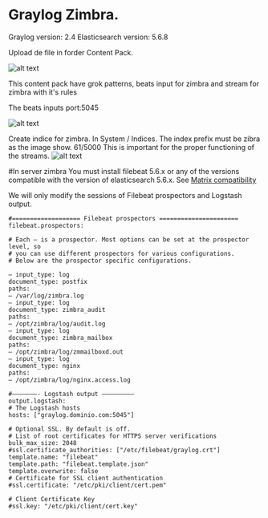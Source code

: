 # Graylog Zimbra.

Graylog version: 2.4
Elasticsearch version: 5.6.8

Upload de file in forder Content Pack.

![alt text](https://www.sysadminsdecuba.com/wp-content/uploads/2018/03/Graylog_-_Content_packs_-_2018-03-08_10.32.39.png)

This content pack have grok patterns, beats input for zimbra and stream for zimbra with it's rules

The beats inputs port:5045

![alt text](https://www.sysadminsdecuba.com/wp-content/uploads/2018/03/Graylog_-_Inputs_-_2018-03-05_14.png)

Create indice for zimbra. In System / Indices. The index prefix must be zibra as the image show. 61/5000
This is important for the proper functioning of the streams.
![alt text](https://www.sysadminsdecuba.com/wp-content/uploads/2018/03/Graylog_-_Indices_and_Index_Sets_-_2018-03-07_13.png)

#In server zimbra 
You must install filebeat 5.6.x or any of the versions compatible with the version of elasticsearch 5.6.x. See [Matrix compatibility](https://www.elastic.co/support/matrix#matrix_compatibility)

We will only modify the sessions of Filebeat prospectors and Logstash output.

    #=================== Filebeat prospectors ======================
    filebeat.prospectors:
     
    # Each – is a prospector. Most options can be set at the prospector level, so
    # you can use different prospectors for various configurations.
    # Below are the prospector specific configurations.
 
    – input_type: log
    document_type: postfix
    paths:
    – /var/log/zimbra.log
    – input_type: log
    document_type: zimbra_audit
    paths:
    – /opt/zimbra/log/audit.log
    – input_type: log
    document_type: zimbra_mailbox
    paths:
    – /opt/zimbra/log/zmmailboxd.out
    – input_type: log
    document_type: nginx
    paths:
    – /opt/zimbra/log/nginx.access.log
 
    #———————- Logstash output —————————
    output.logstash:
    # The Logstash hosts
    hosts: ["graylog.dominio.com:5045"]
 
    # Optional SSL. By default is off.
    # List of root certificates for HTTPS server verifications
    bulk_max_size: 2048
    #ssl.certificate_authorities: ["/etc/filebeat/graylog.crt"]
    template.name: "filebeat"
    template.path: "filebeat.template.json"
    template.overwrite: false
    # Certificate for SSL client authentication
    #ssl.certificate: "/etc/pki/client/cert.pem"
 
    # Client Certificate Key
    #ssl.key: "/etc/pki/client/cert.key"

